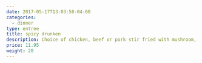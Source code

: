 ```yaml
---
date: 2017-05-17T13:03:58-04:00
categories:
  - dinner
type: entree
title: spicy drunken
description: Choice of chicken, beef or pork stir fried with mushroom, bamboo shoot, basil, green & red pepper in red chili sauce.
price: 11.95
weight: 28
---
```

